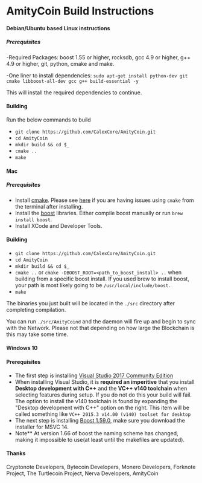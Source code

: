 # AmityCoin Build Instructions


#### Debian/Ubuntu based Linux instructions

##### Prerequisites

-Required Packages: boost 1.55 or higher, rocksdb, gcc 4.9 or higher, g++ 4.9 or higher, git, python, cmake and make.

-One liner to install dependencies: `sudo apt-get install python-dev git cmake libboost-all-dev gcc g++ build-essential -y`

This will install the required dependencies to continue.

#### Building

Run the below commands to build

- `git clone https://github.com/CalexCore/AmityCoin.git`
- `cd AmityCoin`
- `mkdir build && cd $_`
- `cmake ..`
- `make`


#### Mac

##### Prerequisites

- Install [cmake](https://cmake.org/). Please see [here](https://stackoverflow.com/questions/23849962/cmake-installer-for-mac-fails-to-create-usr-bin-symlinks) if you are having issues using `cmake` from the terminal after installing.
- Install the [boost](http://www.boost.org/) libraries. Either compile boost manually or run `brew install boost`.
- Install XCode and Developer Tools.

#### Building

- `git clone https://github.com/CalexCore/AmityCoin.git`
- `cd AmityCoin`
- `mkdir build && cd $_`
- `cmake ..` or `cmake -DBOOST_ROOT=<path_to_boost_install> ..` when building
  from a specific boost install. If you used brew to install boost, your path is most likely going to be `/usr/local/include/boost.`
- `make`

The binaries you just built will be located in the `./src` directory after completing compilation.

You can run `./src/AmityCoind` and the daemon will fire up and begin to sync with the Network. Please not that depending on how large the Blockchain is this may take some time.


#### Windows 10

#### Prerequisites

- The first step is installing [Visual Studio 2017 Community Edition](https://www.visualstudio.com/thank-you-downloading-visual-studio/?sku=Community&rel=15&page=inlineinstall)
- When installing Visual Studio, it is **required an imperitive** that you install **Desktop development with C++** and the **VC++ v140 toolchain** when selecting features during setup. If you do not do this your build will fail. The option to install the v140 toolchain is found by expanding the "Desktop development with C++" option on the right. This item will be called something like `VC++ 2015.3 v14.00 (v140) toolset for desktop`
- The next step is installing [Boost 1.59.0](https://sourceforge.net/projects/boost/files/boost-binaries/1.59.0/), make sure you download the installer for MSVC 14.
- Note** At version 1.66 of boost the naming scheme has changed, making it impossible to use(at least until the makefiles are updated).

#### Thanks
Cryptonote Developers, Bytecoin Developers, Monero Developers, Forknote Project, The Turtlecoin Project, Nerva Developers, AmityCoin
